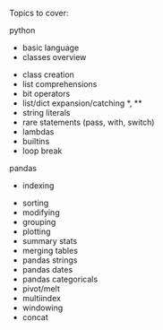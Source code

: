 
Topics to cover:

python
+ basic language
+ classes overview
- class creation
- list comprehensions
- bit operators
- list/dict expansion/catching *, **
- string literals
- rare statements (pass, with, switch)
- lambdas
- builtins
- loop break

pandas
+ indexing
- sorting
- modifying
- grouping
- plotting
- summary stats
- merging tables
- pandas strings
- pandas dates
- pandas categoricals
- pivot/melt
- multiindex
- windowing
- concat
